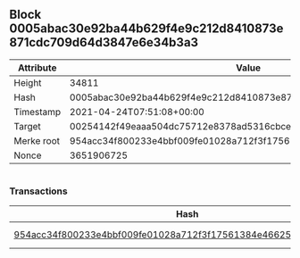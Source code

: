 ## Block 0005abac30e92ba44b629f4e9c212d8410873e871cdc709d64d3847e6e34b3a3

Attribute | Value
--- | ---
Height | 34811
Hash | 0005abac30e92ba44b629f4e9c212d8410873e871cdc709d64d3847e6e34b3a3
Timestamp | 2021-04-24T07:51:08+00:00
Target | 00254142f49eaaa504dc75712e8378ad5316cbcead634704b3734b6271167cc4
Merke root | 954acc34f800233e4bbf009fe01028a712f3f17561384e46625f6631ccad7a51
Nonce | 3651906725

```

```

### Transactions

Hash | Amount
--- | ---
[954acc34f800233e4bbf009fe01028a712f3f17561384e46625f6631ccad7a51](954acc34f800233e4bbf009fe01028a712f3f17561384e46625f6631ccad7a51.md) | 10.00000000 SKEPTI 
